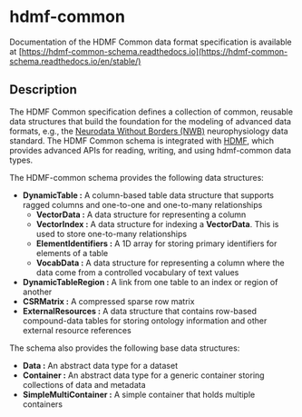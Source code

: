 # hdmf-common

Documentation of the HDMF Common data format specification is available at
[https://hdmf-common-schema.readthedocs.io](https://hdmf-common-schema.readthedocs.io/en/stable/)

## Description

The HDMF Common specification defines a collection of common, reusable data structures
that build the foundation for the modeling of advanced data formats, e.g., the
[Neurodata Without Borders (NWB)](https://www.nwb.org/)
neurophysiology data standard. The HDMF Common schema is integrated with [HDMF](https://github.com/hdmf-dev/hdmf),
which provides advanced APIs for reading, writing, and using hdmf-common data types.

The HDMF-common schema provides the following data structures:

- **DynamicTable :** A column-based table data structure that supports ragged columns and one-to-one and one-to-many relationships
  - **VectorData :** A data structure for representing a column
  - **VectorIndex :** A data structure for indexing a **VectorData**. This is used to store one-to-many relationships
  - **ElementIdentifiers :** A 1D array for storing primary identifiers for elements of a table
  - **VocabData :** A data structure for representing a column where the data come from a controlled vocabulary of text values
- **DynamicTableRegion :** A link from one table to an index or region of another
- **CSRMatrix :** A compressed sparse row matrix
- **ExternalResources :** A data structure that contains row-based compound-data tables for storing ontology information and
  other external resource references

The schema also provides the following base data structures:

- **Data :** An abstract data type for a dataset
- **Container :** An abstract data type for a generic container storing collections of data and metadata
- **SimpleMultiContainer :** A simple container that holds multiple containers
